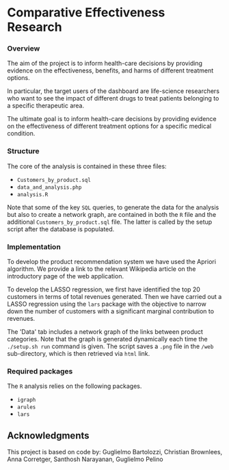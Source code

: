 # Comparative Effectiveness Research

### Overview

The aim of the project is to inform health-care decisions by providing evidence on the effectiveness, benefits, and
harms of different treatment options.

In particular, the target users of the dashboard are life-science researchers who want to see the impact of different
drugs to treat patients belonging to a specific therapeutic area. 

The ultimate goal is to inform health-care decisions by providing evidence on the effectiveness of different treatment options for a specific medical condition.

### Structure

The core of the analysis is contained in these three files:

- `Customers_by_product.sql`
- `data_and_analysis.php`
- `analysis.R`

Note that some of the key `SQL` queries, to generate the data for the analysis but also to create a network graph, are contained in both the `R` file and the additional `Customers_by_product.sql` file. The latter is called by the setup script after the database is populated.

### Implementation

To develop the product recommendation system we have used the Apriori algorithm. We provide a link to the relevant Wikipedia article on the introductory page of the web application.

To develop the LASSO regression, we first have identified the top 20 customers in terms of total revenues generated. Then we have carried out a LASSO regression using the `lars` package with the objective to narrow down the number of customers with a significant marginal contribution to revenues. 

The 'Data' tab includes a network graph of the links between product categories. Note that the graph is generated dynamically each time the `./setup.sh run` command is given. The script saves a `.png` file in the `/web` sub-directory, which is then retrieved via `html` link.

### Required packages

The `R` analysis relies on the following packages. 

- `igraph`
- `arules`
- `lars`

## Acknowledgments

This project is based on code by: Guglielmo Bartolozzi, Christian Brownlees, Anna Corretger, Santhosh Narayanan, Guglielmo Pelino
